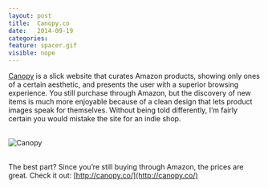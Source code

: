 ```yaml
---
layout: post
title:  Canopy.co
date:   2014-09-19
categories:
feature: spacer.gif
visible: nope
---
```

[Canopy](http://canopy.co/) is a slick website that curates Amazon products, showing only ones of a certain aesthetic, and presents the user with a superior browsing experience. You still purchase through Amazon, but the discovery of new items is much more enjoyable because of a clean design that lets product images speak for themselves. Without being told differently, I’m fairly certain you would mistake the site for an indie shop.

<br>![Canopy]({{site.blog_img_path}}2014/canopy.jpg)

<br>The best part? Since you’re still buying through Amazon, the prices are great. Check it out: [http://canopy.co/](http://canopy.co/)
